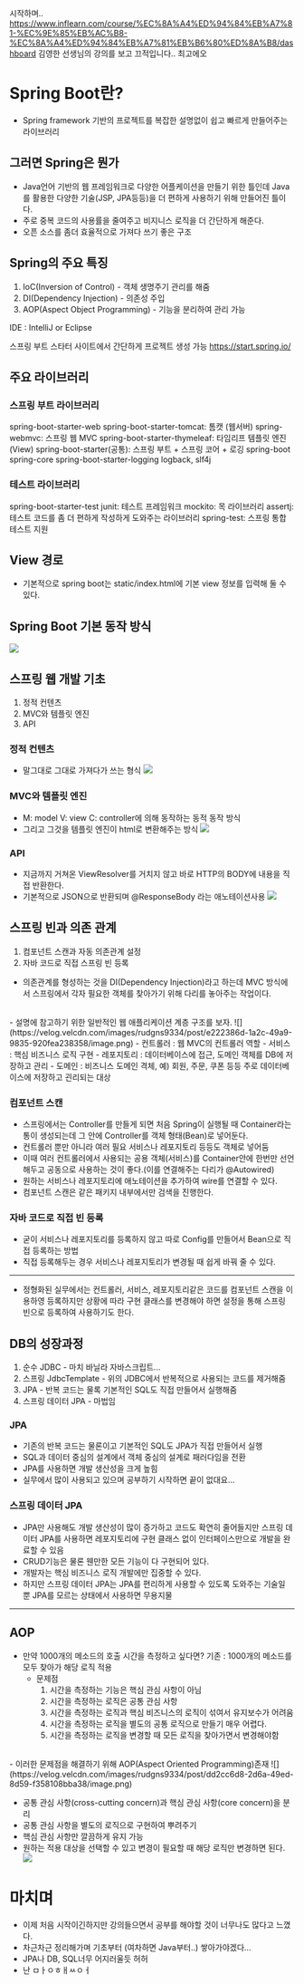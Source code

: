 시작하며.. https://www.inflearn.com/course/%EC%8A%A4%ED%94%84%EB%A7%81-%EC%9E%85%EB%AC%B8-%EC%8A%A4%ED%94%84%EB%A7%81%EB%B6%80%ED%8A%B8/dashboard
김영한 선생님의 강의를 보고 끄적입니다.. 최고에오

# Spring Boot란?
- Spring framework 기반의 프로젝트를 복잡한 설명없이 쉽고 빠르게 만들어주는 라이브러리

## 그러면 Spring은 뭔가
- Java언어 기반의 웹 프레임워크로 다양한 어플케이션을 만들기 위한 틀인데 Java를 활용한 다양한 기술(JSP, JPA등등)을 더 편하게 사용하기 위해 만들어진 틀이다. 
- 주로 중복 코드의 사용률을 줄여주고 비지니스 로직을 더 간단하게 해준다.
- 오픈 소스를 좀더 효율적으로 가져다 쓰기 좋은 구조

## Spring의 주요 특징
1. IoC(Inversion of Control) - 객체 생명주기 관리를 해줌
2. DI(Dependency Injection) - 의존성 주입
3. AOP(Aspect Object Programming) - 기능을 분리하여 관리 가능


IDE : IntelliJ or Eclipse

스프링 부트 스타터 사이트에서 간단하게 프로젝트 생성 가능
https://start.spring.io/

## 주요 라이브러리
### 스프링 부트 라이브러리
spring-boot-starter-web
spring-boot-starter-tomcat: 톰캣 (웹서버)
spring-webmvc: 스프링 웹 MVC
spring-boot-starter-thymeleaf: 타임리프 템플릿 엔진(View)
spring-boot-starter(공통): 스프링 부트 + 스프링 코어 + 로깅
spring-boot
spring-core
spring-boot-starter-logging
logback, slf4j
### 테스트 라이브러리
spring-boot-starter-test
junit: 테스트 프레임워크
mockito: 목 라이브러리
assertj: 테스트 코드를 좀 더 편하게 작성하게 도와주는 라이브러리
spring-test: 스프링 통합 테스트 지원

## View 경로
- 기본적으로 spring boot는 static/index.html에 기본 view 정보를 입력해 둘 수 있다.

## Spring Boot 기본 동작 방식
![](https://velog.velcdn.com/images/rudgns9334/post/bc645da8-1385-439e-a6a8-fe3f68eb4105/image.png)


## 스프링 웹 개발 기초
1. 정적 컨텐츠
2. MVC와 템플릿 엔진
3. API

### 정적 컨텐츠
- 말그대로 그대로 가져다가 쓰는 형식
![](https://velog.velcdn.com/images/rudgns9334/post/d46103b8-3be6-4601-bc4b-cf951e211b5d/image.png)

### MVC와 템플릿 엔진
- M: model V: view C: controller에 의해  동작하는 동적 동작 방식
- 그리고 그것을 템플릿 엔진이 html로 변환해주는 방식
![](https://velog.velcdn.com/images/rudgns9334/post/08a24513-734b-4d59-8a27-cb3bcc7d4bfd/image.png)

### API
- 지금까지 거쳐온 ViewResolver를 거치지 않고 바로 HTTP의 BODY에 내용을 직접 반환한다.
- 기본적으로 JSON으로 반환되며 @ResponseBody 라는 애노테이션사용
![](https://velog.velcdn.com/images/rudgns9334/post/a7390e2b-80a1-49c5-b761-1c43b62381c2/image.png)

## 스프링 빈과 의존 관계
1. 컴포넌트 스캔과 자동 의존관계 설정
2. 자바 코드로 직접 스프링 빈 등록
- 의존관계를 형성하는 것을 DI(Dependency Injection)라고 하는데 MVC 방식에서 스프링에서 각자 필요한 객체를 찾아가기 위해 다리를 놓아주는 작업이다.
<br>
- 설명에 참고하기 위한 일반적인 웹 애플리케이션 계층 구조를 보자.
![](https://velog.velcdn.com/images/rudgns9334/post/e222386d-1a2c-49a9-9835-920fea238358/image.png)
- 컨트롤러 : 웹 MVC의 컨트롤러 역할
- 서비스 : 핵심 비즈니스 로직 구현
- 레포지토리 : 데이터베이스에 접근, 도메인 객체를 DB에 저장하고 관리
- 도메인 : 비즈니스 도메인 격체, 예) 회원, 주문, 쿠폰 등등 주로 데이터베이스에 저장하고 괸리되는 대상

### 컴포넌트 스캔
- 스프링에서는 Controller를 만들게 되면 처음 Spring이 실행될 때 Container라는 통이 생성되는데 그 안에 Controller를 객체 형태(Bean)로 넣어둔다.
- 컨트롤러 뿐만 아니라 여러 필요 서비스나 레포지토리 등등도 객체로 넣어둠
- 이때 여러 컨트롤러에서 사용되는 공용 객체(서비스)를 Container안에 한번만 선언해두고 공동으로 사용하는 것이 좋다.(이를 연결해주는 다리가 @Autowired)
- 원하는 서비스나 레포지토리에 애노테이션을 추가하여 wire를 연결할 수 있다.
- 컴포넌트 스캔은 같은 패키지 내부에서만 검색을 진행한다.

### 자바 코드로 직접 빈 등록
 - 굳이 서비스나 레포지토리를 등록하지 않고 따로 Config를 만들어서 Bean으로 직접 등록하는 방법
 - 직접 등록해두는 경우 서비스나 레포지토리가 변경될 때 쉽게 바꿔 줄 수 있다.
 
---------------------
- 정형화된 실무에서는 컨트롤러, 서비스, 레포지토리같은 코드를 컴포넌트 스캔을 이용하영 등록하지만 상황에 따라 구현 클래스를 변경해야 하면 설정을 통해 스프링 빈으로 등록하여 사용하기도 한다.

## DB의 성장과정
1. 순수 JDBC - 마치 바닐라 자바스크립트...
2. 스프링 JdbcTemplate - 위의 JDBC에서 반복적으로 사용되는 코드를 제거해줌
3. JPA - 반복 코드는 물록 기본적인 SQL도 직접 만들어서 실행해줌
4. 스프링 데이터 JPA - 마법임

### JPA
- 기존의 반복 코드는 물론이고 기본적인 SQL도 JPA가 직접 만들어서 실행
- SQL과 데이터 중심의 설계에서 객체 중심의 설계로 패러다임을 전환
- JPA를 사용하면 개발 생산성을 크게 높힘
- 실무에서 많이 사용되고 있으며 공부하기 시작하면 끝이 없대요...

### 스프링 데이터 JPA
- JPA만 사용해도 개발 생산성이 많이 증가하고 코드도 확연히 줄어들지만 스프링 데이터 JPA를 사용하면 레포지토리에 구현 클래스 없이 인터페이스만으로 개발을 완료할 수 있음
- CRUD기능은 물론 웬만한 모든 기능이 다 구현되어 있다.
- 개발자는 핵심 비즈니스 로직 개발에만 집중할 수 있다.
- 하지만 스프링 데이터 JPA는 JPA를 편리하게 사용할 수 있도록 도와주는 기술일 뿐 JPA를 모르는 상태에서 사용하면 무용지물
-----------

## AOP
- 만약 1000개의 메소드의 호출 시간을 측정하고 싶다면?
기존 : 1000개의 메소드를 모두 찾아가 해당 로직 적용
	- 문제점
    	1. 시간을 측정하는 기능은 핵심 관심 사항이 아님
        2. 시간을 측정하는 로직은 공통 관심 사항
        3. 시간을 측정하는 로직과 핵심 비즈니스의 로직이 섞여서 유지보수가 어려움
        4. 시간을 측정하는 로직을 별도의 공통 로직으로 만들기 매우 어렵다.
        5. 시간을 측정하는 로직을 변경할 때 모든 로직을 찾아가면서 변경해야함
<br>
- 이러한 문제점을 해결하기 위해 AOP(Aspect Oriented Programming)존재
![](https://velog.velcdn.com/images/rudgns9334/post/dd2cc6d8-2d6a-49ed-8d59-f358108bba38/image.png)

- 공통 관심 사항(cross-cutting concern)과 핵심 관심 사항(core concern)을 분리
- 공통 관심 사항을 별도의 로직으로 구현하여 뿌려주기
- 핵심 관심 사항만 깔끔하게 유지 가능
- 원하는 적용 대상을 선택할 수 있고 변경이 필요할 때 해당 로직만 변경하면 된다.
![](https://velog.velcdn.com/images/rudgns9334/post/1b5225fc-3fb8-40cd-b2b1-f798ec66a098/image.png)

# 마치며
- 이제 처음 시작이긴하지만 강의들으면서 공부를 해야할 것이 너무나도 많다고 느꼈다. 
- 차근차근 정리해가며 기초부터 (여차하면 Java부터..) 쌓아가야겠다...
- JPA나 DB, SQL너무 어지러울듯 허허
- 난 ㅁㅏㅇㅎㅐㅆㅇㅓ